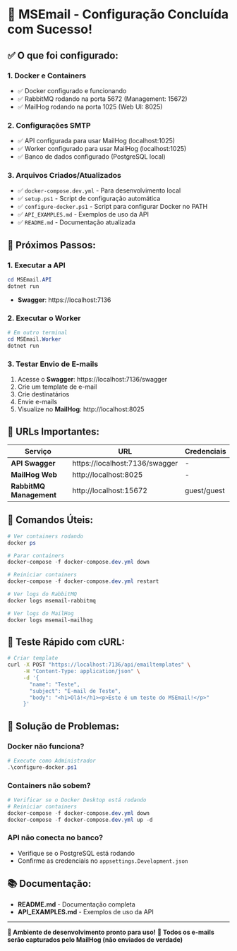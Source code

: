# 🎉 MSEmail - Configuração Concluída com Sucesso!

## ✅ O que foi configurado:

### 1. **Docker e Containers**
- ✅ Docker configurado e funcionando
- ✅ RabbitMQ rodando na porta 5672 (Management: 15672)
- ✅ MailHog rodando na porta 1025 (Web UI: 8025)

### 2. **Configurações SMTP**
- ✅ API configurada para usar MailHog (localhost:1025)
- ✅ Worker configurado para usar MailHog (localhost:1025)
- ✅ Banco de dados configurado (PostgreSQL local)

### 3. **Arquivos Criados/Atualizados**
- ✅ `docker-compose.dev.yml` - Para desenvolvimento local
- ✅ `setup.ps1` - Script de configuração automática
- ✅ `configure-docker.ps1` - Script para configurar Docker no PATH
- ✅ `API_EXAMPLES.md` - Exemplos de uso da API
- ✅ `README.md` - Documentação atualizada

## 🚀 Próximos Passos:

### 1. **Executar a API**
```powershell
cd MSEmail.API
dotnet run
```
- **Swagger**: https://localhost:7136

### 2. **Executar o Worker**
```powershell
# Em outro terminal
cd MSEmail.Worker
dotnet run
```

### 3. **Testar Envio de E-mails**
1. Acesse o **Swagger**: https://localhost:7136/swagger
2. Crie um template de e-mail
3. Crie destinatários
4. Envie e-mails
5. Visualize no **MailHog**: http://localhost:8025

## 🔗 URLs Importantes:

| Serviço | URL | Credenciais |
|---------|-----|-------------|
| **API Swagger** | https://localhost:7136/swagger | - |
| **MailHog Web** | http://localhost:8025 | - |
| **RabbitMQ Management** | http://localhost:15672 | guest/guest |

## 📝 Comandos Úteis:

```powershell
# Ver containers rodando
docker ps

# Parar containers
docker-compose -f docker-compose.dev.yml down

# Reiniciar containers
docker-compose -f docker-compose.dev.yml restart

# Ver logs do RabbitMQ
docker logs msemail-rabbitmq

# Ver logs do MailHog
docker logs msemail-mailhog
```

## 🧪 Teste Rápido com cURL:

```bash
# Criar template
curl -X POST "https://localhost:7136/api/emailtemplates" \
     -H "Content-Type: application/json" \
     -d '{
       "name": "Teste",
       "subject": "E-mail de Teste",
       "body": "<h1>Olá!</h1><p>Este é um teste do MSEmail!</p>"
     }'
```

## 🔧 Solução de Problemas:

### Docker não funciona?
```powershell
# Execute como Administrador
.\configure-docker.ps1
```

### Containers não sobem?
```powershell
# Verificar se o Docker Desktop está rodando
# Reiniciar containers
docker-compose -f docker-compose.dev.yml down
docker-compose -f docker-compose.dev.yml up -d
```

### API não conecta no banco?
- Verifique se o PostgreSQL está rodando
- Confirme as credenciais no `appsettings.Development.json`

## 📚 Documentação:

- **README.md** - Documentação completa
- **API_EXAMPLES.md** - Exemplos de uso da API

---

**🎯 Ambiente de desenvolvimento pronto para uso!**
**📧 Todos os e-mails serão capturados pelo MailHog (não enviados de verdade)**
